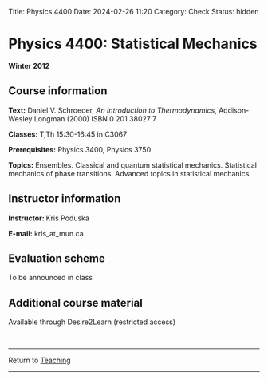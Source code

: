 Title: Physics 4400
Date: 2024-02-26 11:20
Category: Check
Status: hidden

<h1>Physics 4400: Statistical Mechanics</h1>


<strong>Winter 2012</strong>

<h2>Course information </h2>

<p><strong>Text:</strong> Daniel V. Schroeder, <i>An Introduction to Thermodynamics</i>, Addison-Wesley Longman (2000) ISBN 0 201 38027 7</p>

<p><strong>Classes:</strong> T,Th 15:30-16:45 in C3067 </p>

<p><strong>Prerequisites:</strong> Physics 3400, Physics 3750</p>

<p><strong>Topics:</strong>  Ensembles. Classical and quantum statistical mechanics. Statistical mechanics of phase transitions. Advanced topics in statistical mechanics.</p>

<h2>Instructor information</h2>

<p><strong>Instructor: </strong> Kris Poduska</p>

<p><strong>E-mail:</strong> kris_at_mun.ca </p>

<h2>Evaluation scheme</h2>

To be announced in class


<h2> Additional course material </h2>

Available through Desire2Learn (restricted access)

<br>
<hr>
<div class = "small italics">
Return to <a href="/pages/teaching.html">Teaching</a>
</div>

<hr>









